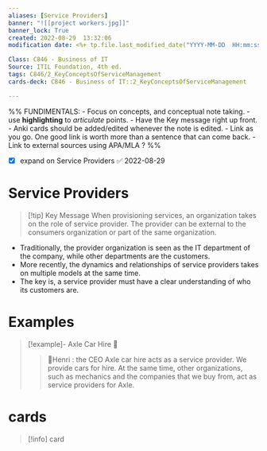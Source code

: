 ```yaml
---
aliases: [Service Providers]
banner: "![[project workers.jpg]]"
banner_lock: True
created: 2022-08-29  13:32:06
modification date: <%+ tp.file.last_modified_date("YYYY-MM-DD  HH:mm:ss") %>

Class: C846 - Business of IT
Source: ITIL Foundation, 4th ed.
tags: C846/2_KeyConceptsOfServiceManagement
cards-deck: C846 - Business of IT::2_KeyConceptsOfServiceManagement

---
```

%%
	FUNDIMENTALS:
	- Focus on concepts, and conceptual note taking.
	- use __highlighting__ to _articulate_ points.
	- Have the Key message right up front.
	- Anki cards should be added/edited whenever the note is edited.
	- Link as you go. One good link is worth more than a sentence that can come back.
	- Link to external sources using APA/MLA ? %%
- [x] expand on Service Providers ✅ 2022-08-29
# Service Providers
>[!tip] Key Message
>When provisioning services, an organization takes on the role of service provider. The provider can be external to the consumers organization or part of the same organization.

- Traditionally, the provider organization is seen as the IT department of the company, while other departments are the customers.
- More recently, the dynamics and relationships of service providers takes on multiple models at the same time.
- The key is, a service provider must have a clear understanding of who its customers are.

# Examples
>[!example]- Axle Car Hire 🏢
>>👨Henri : the CEO
>>Axle car hire acts as a service provider. We provide cars for hire. At the same time, other organizations, such as mechanics and the companies that we buy from, act as service providers for Axle.

# cards
>[!info] card
>